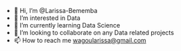 - 👋 Hi, I’m @Larissa-Bememba
- 👀 I’m interested in Data
- 🌱 I’m currently learning Data Science
- 💞️ I’m looking to collaborate on any Data related projects
- 📫 How to reach me wagoularissa@gmail.com

<!---
Larissa-Bememba/Larissa-Bememba is a ✨ special ✨ repository because its `README.md` (this file) appears on your GitHub profile.
You can click the Preview link to take a look at your changes.
--->
